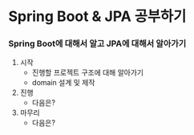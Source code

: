 # Spring Boot & JPA 공부하기

### Spring Boot에 대해서 알고 JPA에 대해서 알아가기

1. 시작
    * 진행할 프로젝트 구조에 대해 알아가기
    * domain 설계 및 제작
2. 진행
    * 다음은?
3. 마무리
    * 다음은?